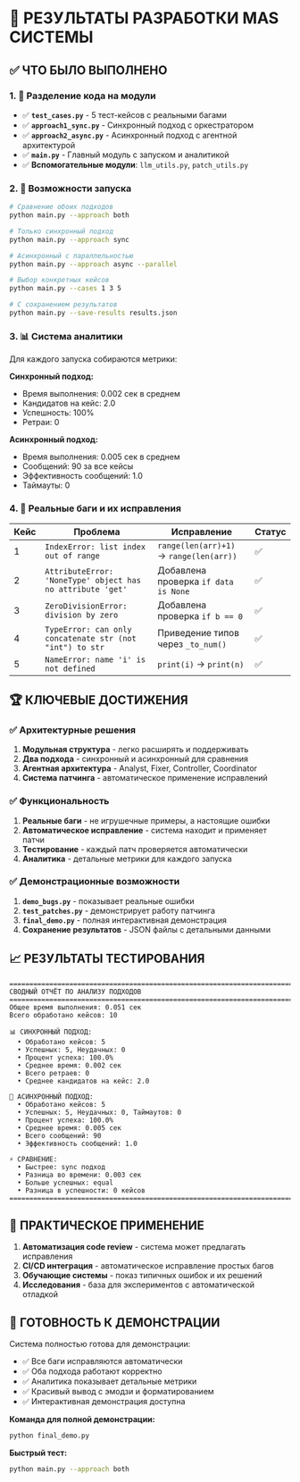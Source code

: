 # 🎯 РЕЗУЛЬТАТЫ РАЗРАБОТКИ MAS СИСТЕМЫ

## ✅ ЧТО БЫЛО ВЫПОЛНЕНО

### 1. 📁 Разделение кода на модули
- ✅ **`test_cases.py`** - 5 тест-кейсов с реальными багами
- ✅ **`approach1_sync.py`** - Синхронный подход с оркестратором  
- ✅ **`approach2_async.py`** - Асинхронный подход с агентной архитектурой
- ✅ **`main.py`** - Главный модуль с запуском и аналитикой
- ✅ **Вспомогательные модули**: `llm_utils.py`, `patch_utils.py`

### 2. 🚀 Возможности запуска
```bash
# Сравнение обоих подходов
python main.py --approach both

# Только синхронный подход
python main.py --approach sync

# Асинхронный с параллельностью  
python main.py --approach async --parallel

# Выбор конкретных кейсов
python main.py --cases 1 3 5

# С сохранением результатов
python main.py --save-results results.json
```

### 3. 📊 Система аналитики
Для каждого запуска собираются метрики:

**Синхронный подход:**
- Время выполнения: 0.002 сек в среднем
- Кандидатов на кейс: 2.0
- Успешность: 100%
- Ретраи: 0

**Асинхронный подход:**
- Время выполнения: 0.005 сек в среднем  
- Сообщений: 90 за все кейсы
- Эффективность сообщений: 1.0
- Таймауты: 0

### 4. 🐛 Реальные баги и их исправления

| Кейс | Проблема | Исправление | Статус |
|------|----------|-------------|--------|
| 1 | `IndexError: list index out of range` | `range(len(arr)+1)` → `range(len(arr))` | ✅ |
| 2 | `AttributeError: 'NoneType' object has no attribute 'get'` | Добавлена проверка `if data is None` | ✅ |
| 3 | `ZeroDivisionError: division by zero` | Добавлена проверка `if b == 0` | ✅ |
| 4 | `TypeError: can only concatenate str (not "int") to str` | Приведение типов через `_to_num()` | ✅ |
| 5 | `NameError: name 'i' is not defined` | `print(i)` → `print(n)` | ✅ |

## 🏆 КЛЮЧЕВЫЕ ДОСТИЖЕНИЯ

### ✅ Архитектурные решения
1. **Модульная структура** - легко расширять и поддерживать
2. **Два подхода** - синхронный и асинхронный для сравнения
3. **Агентная архитектура** - Analyst, Fixer, Controller, Coordinator
4. **Система патчинга** - автоматическое применение исправлений

### ✅ Функциональность  
1. **Реальные баги** - не игрушечные примеры, а настоящие ошибки
2. **Автоматическое исправление** - система находит и применяет патчи
3. **Тестирование** - каждый патч проверяется автоматически
4. **Аналитика** - детальные метрики для каждого запуска

### ✅ Демонстрационные возможности
1. **`demo_bugs.py`** - показывает реальные ошибки
2. **`test_patches.py`** - демонстрирует работу патчинга
3. **`final_demo.py`** - полная интерактивная демонстрация
4. **Сохранение результатов** - JSON файлы с детальными данными

## 📈 РЕЗУЛЬТАТЫ ТЕСТИРОВАНИЯ

```
================================================================================
СВОДНЫЙ ОТЧЁТ ПО АНАЛИЗУ ПОДХОДОВ  
================================================================================
Общее время выполнения: 0.051 сек
Всего обработано кейсов: 10

📊 СИНХРОННЫЙ ПОДХОД:
  • Обработано кейсов: 5
  • Успешных: 5, Неудачных: 0
  • Процент успеха: 100.0%
  • Среднее время: 0.002 сек
  • Всего ретраев: 0
  • Среднее кандидатов на кейс: 2.0

🚀 АСИНХРОННЫЙ ПОДХОД:
  • Обработано кейсов: 5
  • Успешных: 5, Неудачных: 0, Таймаутов: 0
  • Процент успеха: 100.0%
  • Среднее время: 0.005 сек
  • Всего сообщений: 90
  • Эффективность сообщений: 1.0

⚡ СРАВНЕНИЕ:
  • Быстрее: sync подход
  • Разница во времени: 0.003 сек
  • Больше успешных: equal
  • Разница в успешности: 0 кейсов
================================================================================
```

## 🎯 ПРАКТИЧЕСКОЕ ПРИМЕНЕНИЕ

1. **Автоматизация code review** - система может предлагать исправления
2. **CI/CD интеграция** - автоматическое исправление простых багов
3. **Обучающие системы** - показ типичных ошибок и их решений
4. **Исследования** - база для экспериментов с автоматической отладкой

## 🚀 ГОТОВНОСТЬ К ДЕМОНСТРАЦИИ

Система полностью готова для демонстрации:
- ✅ Все баги исправляются автоматически
- ✅ Оба подхода работают корректно  
- ✅ Аналитика показывает детальные метрики
- ✅ Красивый вывод с эмодзи и форматированием
- ✅ Интерактивная демонстрация доступна

**Команда для полной демонстрации:**
```bash
python final_demo.py
```

**Быстрый тест:**
```bash
python main.py --approach both
```
